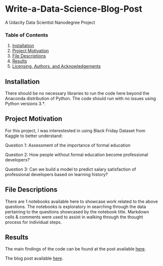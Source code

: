 # Write-a-Data-Science-Blog-Post
A Udacity Data Scientist Nanodegree Project

### Table of Contents

1. [Installation](#installation)
2. [Project Motivation](#motivation)
3. [File Descriptions](#files)
4. [Results](#results)
5. [Licensing, Authors, and Acknowledgements](#licensing)

## Installation <a name="installation"></a>

There should be no necessary libraries to run the code here beyond the Anaconda distribution of Python.  The code should run with no issues using Python versions 3.*.

## Project Motivation<a name="motivation"></a>

For this project, I was interestested in using Black Friday Dataset from Kaggle to better understand:

Question 1: Assessment of the importance of formal education

Question 2: How people without formal education become professional developers?

Question 3: Can we build a model to predict salary satisfaction of professional developers based on learning history?

## File Descriptions <a name="files"></a>

There are 1 notebooks available here to showcase work related to the above questions. The notebooks is exploratory in searching through the data pertaining to the questions showcased by the notebook title. Markdown cells & comments were used to assist in walking through the thought process for individual steps.

## Results<a name="results"></a>

The main findings of the code can be found at the post available [here](https://github.com/VietVHQNH/UdacityProject/blob/main/Project01/Project01-Source.ipynb).

The blog post available [here](https://medium.com/@vietvh.qnh/the-influence-of-education-on-developers-e3a4be401e29).
